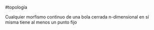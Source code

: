 #topología 

Cualquier morfismo continuo de una bola cerrada n-dimensional en sí misma tiene al menos un punto fijo